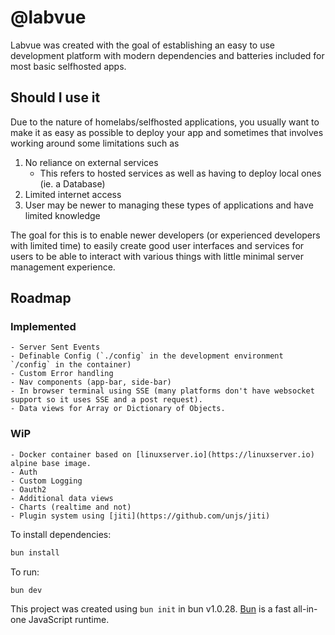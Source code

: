 # @labvue

Labvue was created with the goal of establishing an easy to use development platform with modern dependencies and batteries included for most basic selfhosted apps.

## Should I use it

Due to the nature of homelabs/selfhosted applications, you usually want to make it as easy as possible to deploy your app and sometimes that involves working around some limitations such as

1. No reliance on external services
    - This refers to hosted services as well as having to deploy local ones (ie. a Database)
2. Limited internet access
3. User may be newer to managing these types of applications and have limited knowledge

The goal for this is to enable newer developers (or experienced developers with limited time) to easily create good user interfaces and services for users to be able to interact with various things with little minimal server management experience.

## Roadmap

### Implemented

    - Server Sent Events
    - Definable Config (`./config` in the development environment `/config` in the container)
    - Custom Error handling
    - Nav components (app-bar, side-bar)
    - In browser terminal using SSE (many platforms don't have websocket support so it uses SSE and a post request).
    - Data views for Array or Dictionary of Objects.

### WiP

    - Docker container based on [linuxserver.io](https://linuxserver.io) alpine base image.
    - Auth
    - Custom Logging
    - Oauth2
    - Additional data views
    - Charts (realtime and not)
    - Plugin system using [jiti](https://github.com/unjs/jiti)

To install dependencies:

```bash
bun install
```

To run:

```bash
bun dev
```

This project was created using `bun init` in bun v1.0.28. [Bun](https://bun.sh) is a fast all-in-one JavaScript runtime.
